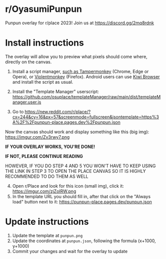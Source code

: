 # r/OyasumiPunpun

Punpun overlay for r/place 2023! Join us at https://discord.gg/2mq8rdnk

# Install instructions

The overlay will allow you to preview what pixels should come where, directly on the canvas.

1. Install a script manager, [such as Tampermonkey](https://tampermonkey.net/#download) (Chrome, Edge or Opera), or [Violentmonkey](https://addons.mozilla.org/en-US/firefox/addon/violentmonkey/) (Firefox). Android users can use [Kiwi Browser](https://play.google.com/store/apps/details?id=com.kiwibrowser.browser) and install the script as usual.

2. Install the "Template Manager" userscript: https://github.com/osuplace/templateManager/raw/main/dist/templateManager.user.js
3. Go to https://new.reddit.com/r/place/?cx=244&cy=16&px=57&screenmode=fullscreen&jsontemplate=https%3A%2F%2Fpunpun-place.pages.dev%2Fpunpun.json

Now the canvas should work and display something like this (big img): https://imgur.com/Zv3rwy7.png

**IF YOUR OVERLAY WORKS, YOU'RE DONE!**

**IF NOT, PLEASE CONTINUE READING**

HOWEVER, IF YOU DO STEP 4 AND 5 YOU WON'T HAVE TO KEEP USING THE LINK IN STEP 3 TO OPEN THE PLACE CANVAS SO IT IS HIGHLY RECOMMENDED TO DO THEM AS WELL

4. Open r/Place and look for this icon (small img), click it: https://imgur.com/zjZoIRW.png
5. In the template URL you should fill in, after that click on the "Always load" button next to it: https://punpun-place.pages.dev/punpun.json

# Update instructions

1. Update the template at `punpun.png`
2. Update the coordinates at `punpun.json`, following the formula (x+1000, y+1000)
3. Commit your changes and wait for the overlay to update